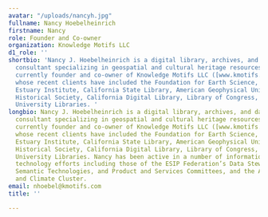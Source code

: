 ```yaml
---
avatar: "/uploads/nancyh.jpg"
fullname: Nancy Hoebelheinrich
firstname: Nancy
role: Founder and Co-owner
organization: Knowledge Motifs LLC
d1_role: ''
shortbio: 'Nancy J. Hoebelheinrich is a digital library, archives, and data repository
  consultant specializing in geospatial and cultural heritage resources. Nancy is
  currently founder and co-owner of Knowledge Motifs LLC ([www.kmotifs.com](http://www.kmotifs.com/))
  whose recent clients have included the Foundation for Earth Science, San Francisco
  Estuary Institute, California State Library, American Geophysical Union, California
  Historical Society, California Digital Library, Library of Congress, and Stanford
  University Libraries. '
longbio: Nancy J. Hoebelheinrich is a digital library, archives, and data repository
  consultant specializing in geospatial and cultural heritage resources. Nancy is
  currently founder and co-owner of Knowledge Motifs LLC ([www.kmotifs.com](http://www.kmotifs.com/))
  whose recent clients have included the Foundation for Earth Science, San Francisco
  Estuary Institute, California State Library, American Geophysical Union, California
  Historical Society, California Digital Library, Library of Congress, and Stanford
  University Libraries. Nancy has been active in a number of information and educational
  technology efforts including those of the ESIP Federation’s Data Stewardship, Partnership,
  Semantic Technologies, and Product and Services Committees, and the Agriculture
  and Climate Cluster.
email: nhoebel@kmotifs.com
title: ''

---
```

